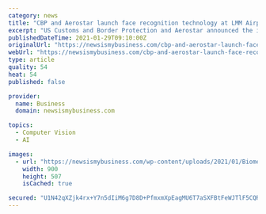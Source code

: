 ```yaml
---
category: news
title: "CBP and Aerostar launch face recognition technology at LMM Airport"
excerpt: "US Customs and Border Protection and Aerostar announced the implementation of a Biometric Exit face-recognition identification process at the Luis Muñoz Marin"
publishedDateTime: 2021-01-29T09:10:00Z
originalUrl: "https://newsismybusiness.com/cbp-and-aerostar-launch-face-recognition-technology-at-lmm-airport/"
webUrl: "https://newsismybusiness.com/cbp-and-aerostar-launch-face-recognition-technology-at-lmm-airport/"
type: article
quality: 54
heat: 54
published: false

provider:
  name: Business
  domain: newsismybusiness.com

topics:
  - Computer Vision
  - AI

images:
  - url: "https://newsismybusiness.com/wp-content/uploads/2021/01/Biometric-Exit.jpg"
    width: 900
    height: 507
    isCached: true

secured: "U1N42qXZjk4rx+Y7n5dIiM6g7D8D+PfmxmXpEagMU6T7aSXFBtFeWJTlF5CQR2Zj/eBz5assvHPaagVpOdQVbqq3WbWtaa4ShlCGQXGfZqw1JvJDQOKMrfGxssH0Fh0w4HZ8R1aOyfTOvrs9/ddo5AsYeW0E+lyMi7SFmTpSVCNzXOYKvPwymh14jfuIRvflwUmJ61Br8IFmFdd8BW20DuDmqyXs8sHenFA8THL56seao5dfBR0B2tzNMINUJOeSjgseSfkj7OXRKl2T31bHLn9PsA08yaSd8Z9scdx04/TE2KMRn0TFDnnvV/OJUo1cj802hImyEq/D2l/L+O3fZ7L4X+Z4AthAfx6EXg0cYs0=;mUpRuyI91CTv0jpNOyJQRw=="
---
```


